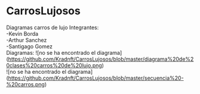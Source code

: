 # CarrosLujosos
Diagramas carros de lujo
Integrantes: <br> 
-Kevin Borda  
-Arthur Sanchez  
-Santigago Gomez  
Diagramas:
![no se ha encontrado el diagrama] (https://github.com/Kradnft/CarrosLujosos/blob/master/diagrama%20de%20clases%20carros%20de%20lujo.png)
<br>
![no se ha encontrado el diagrama] (https://github.com/Kradnft/CarrosLujosos/blob/master/secuencia%20-%20carros.png)
